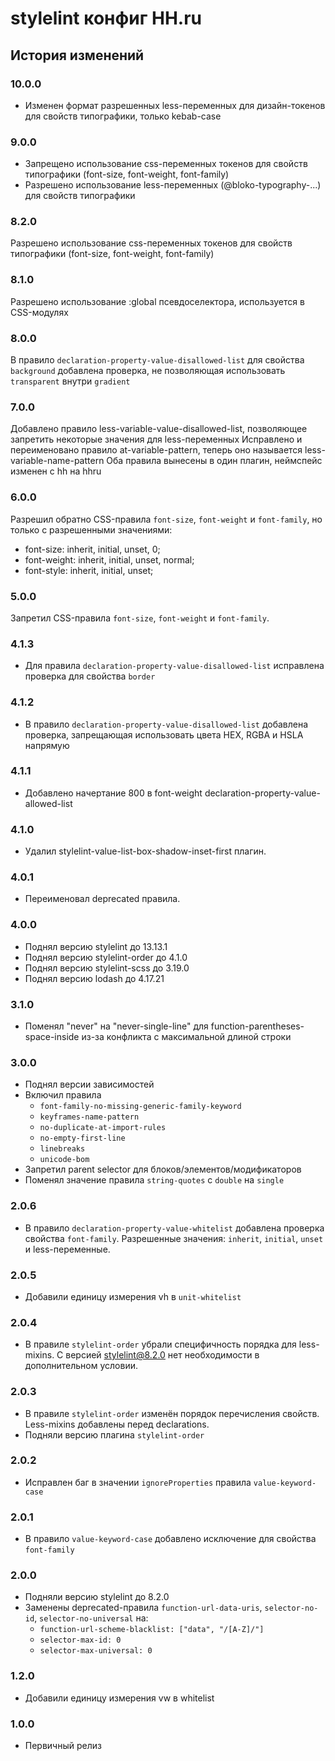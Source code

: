 # stylelint конфиг HH.ru

## История изменений

### 10.0.0

* Изменен формат разрешенных less-переменных для дизайн-токенов для свойств типографики, только kebab-case

### 9.0.0

* Запрещено использование css-переменных токенов для свойств типографики (font-size, font-weight, font-family)
* Разрешено использование less-переменных (@bloko-typography-...) для свойств типографики

### 8.2.0

Разрешено использование css-переменных токенов для свойств типографики (font-size, font-weight, font-family)

### 8.1.0

Разрешено использование :global псевдоселектора, используется в CSS-модулях

### 8.0.0

В правило `declaration-property-value-disallowed-list` для свойства `background` добавлена проверка, не позволяющая использовать `transparent` внутри `gradient` 

### 7.0.0

Добавлено правило less-variable-value-disallowed-list, позволяющее запретить некоторые значения для less-переменных
Исправлено и переименовано правило at-variable-pattern, теперь оно называется less-variable-name-pattern
Оба правила вынесены в один плагин, неймспейс изменен с hh на hhru

### 6.0.0

Разрешил обратно CSS-правила `font-size`, `font-weight` и `font-family`, но только с разрешенными значениями:
* font-size: inherit, initial, unset, 0;
* font-weight: inherit, initial, unset, normal;
* font-style: inherit, initial, unset;

### 5.0.0

Запретил CSS-правила `font-size`, `font-weight` и `font-family`.

### 4.1.3

- Для правила `declaration-property-value-disallowed-list` исправлена проверка для свойства `border`

### 4.1.2

- В правило `declaration-property-value-disallowed-list` добавлена проверка, запрещающая использовать цвета HEX, RGBA и HSLA напрямую

### 4.1.1

- Добавлено начертание 800 в font-weight declaration-property-value-allowed-list

### 4.1.0

- Удалил stylelint-value-list-box-shadow-inset-first плагин.

### 4.0.1

- Переименовал deprecated правила.

### 4.0.0

- Поднял версию stylelint до 13.13.1
- Поднял версию stylelint-order до 4.1.0
- Поднял версию stylelint-scss до 3.19.0
- Поднял версию lodash до 4.17.21

### 3.1.0

- Поменял "never" на "never-single-line" для function-parentheses-space-inside из-за конфликта с
  максимальной длиной строки

### 3.0.0

- Поднял версии зависимостей
- Включил правила
    - `font-family-no-missing-generic-family-keyword`
    - `keyframes-name-pattern`
    - `no-duplicate-at-import-rules`
    - `no-empty-first-line`
    - `linebreaks`
    - `unicode-bom`
- Запретил parent selector для блоков/элементов/модификаторов
- Поменял значение правила `string-quotes` с `double` на `single`

### 2.0.6

- В правило `declaration-property-value-whitelist` добавлена проверка свойства `font-family`. Разрешенные значения: `inherit`, `initial`, `unset` и less-переменные.

### 2.0.5

- Добавили единицу измерения vh в `unit-whitelist`

### 2.0.4

- В правиле `stylelint-order` убрали специфичность порядка для less-mixins. С версией stylelint@8.2.0 нет необходимости в дополнительном условии.

### 2.0.3

- В правиле `stylelint-order` изменён порядок перечисления свойств. Less-mixins добавлены перед declarations.
- Подняли версию плагина `stylelint-order`

### 2.0.2

- Исправлен баг в значении `ignoreProperties` правила `value-keyword-case`

### 2.0.1

- В правило `value-keyword-case` добавлено исключение для свойства `font-family`

### 2.0.0
    
- Подняли версию stylelint до 8.2.0
- Заменены deprecated-правила `function-url-data-uris`, `selector-no-id`, `selector-no-universal` на:
    - `function-url-scheme-blacklist: ["data", "/[A-Z]/"]`
    - `selector-max-id: 0`
    - `selector-max-universal: 0`
    
### 1.2.0

- Добавили единицу измерения vw в whitelist

### 1.0.0

- Первичный релиз
